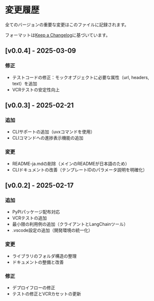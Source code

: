 # 変更履歴

全てのバージョンの重要な変更はこのファイルに記録されます。

フォーマットは[Keep a Changelog](https://keepachangelog.com/ja/)に基づいています。

## [v0.0.4] - 2025-03-09
### 修正
- テストコードの修正：モックオブジェクトに必要な属性（url, headers, text）を追加
- VCRテストの安定性向上

## [v0.0.3] - 2025-02-21
### 追加
- CLIサポートの追加（uvxコマンドを使用）
- CLIコマンドへの進捗表示機能の追加

### 変更
- README-ja.mdの削除（メインのREADMEが日本語のため）
- CLIドキュメントの改善（テンプレートIDのパラメータ説明を明確化）

## [v0.0.2] - 2025-02-17
### 追加
- PyPIパッケージ配布対応
- VCRテストの追加
- 最小限の利用例の追加（クライアントとLangChainツール）
- .vscode設定の追加（開発環境の統一化）

### 変更
- ライブラリのフォルダ構造の整理
- ドキュメントの整備と改善

### 修正
- デプロイフローの修正
- テストの修正とVCRカセットの更新

